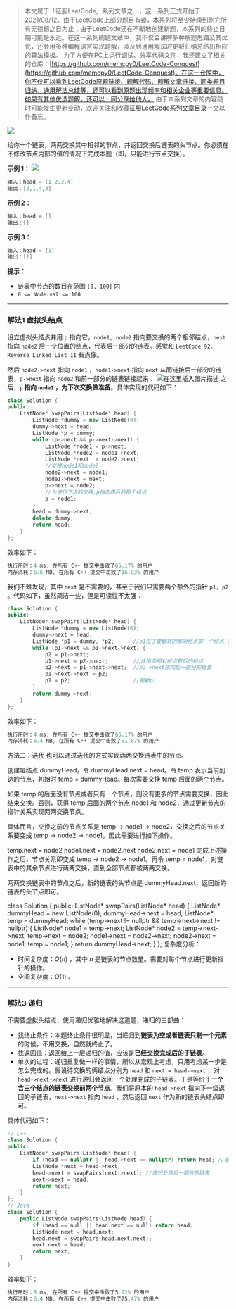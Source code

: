 > 本文属于「征服LeetCode」系列文章之一，这一系列正式开始于2021/08/12。由于LeetCode上部分题目有锁，本系列将至少持续到刷完所有无锁题之日为止；由于LeetCode还在不断地创建新题，本系列的终止日期可能是永远。在这一系列刷题文章中，我不仅会讲解多种解题思路及其优化，还会用多种编程语言实现题解，涉及到通用解法时更将归纳总结出相应的算法模板。
> <b></b>
> 为了方便在PC上运行调试、分享代码文件，我还建立了相关的仓库：[https://github.com/memcpy0/LeetCode-Conquest](https://github.com/memcpy0/LeetCode-Conquest)。在这一仓库中，你不仅可以看到LeetCode原题链接、题解代码、题解文章链接、同类题目归纳、通用解法总结等，还可以看到原题出现频率和相关企业等重要信息。如果有其他优选题解，还可以一同分享给他人。
> <b></b>
> 由于本系列文章的内容随时可能发生更新变动，欢迎关注和收藏[征服LeetCode系列文章目录](https://memcpy0.blog.csdn.net/article/details/119656559)一文以作备忘。

![](https://image-1307616428.cos.ap-beijing.myqcloud.com/Obsidian/202310091348071.png)

给你一个链表，两两交换其中相邻的节点，并返回交换后链表的头节点。你必须在不修改节点内部的值的情况下完成本题（即，只能进行节点交换）。

**示例 1：**
![](https://assets.leetcode.com/uploads/2020/10/03/swap_ex1.jpg)

```java
输入：head = [1,2,3,4]
输出：[2,1,4,3]
```
**示例 2：**
```java
输入：head = []
输出：[]
```
**示例 3：**
```java
输入：head = [1]
输出：[1]
```
**提示：**
- 链表中节点的数目在范围 `[0, 100]` 内
- `0 <= Node.val <= 100`

---
### 解法1 虚拟头结点
设立虚拟头结点并用 `p` 指向它，`node1, node2` 指向要交换的两个相邻结点，`next` 指向 `node2` 后一个位置的结点，代表后一部分的链表。感觉和 `LeetCode 92. Reverse Linked List II` 有点像。

然后 `node2->next` 指向 `node1` ，`node1->next` 指向 `next` 从而链接后一部分的链表，`p->next` 指向 `node2` 和前一部分的链表链接起来：
![在这里插入图片描述](https://img-blog.csdnimg.cn/20200823135519658.png)
之后，**`p` 指向 `node1` ，为下次交换做准备**。具体实现的代码如下：  
```cpp
class Solution {
public:
    ListNode* swapPairs(ListNode* head) {
        ListNode *dummy = new ListNode(0);
        dummy->next = head;
        ListNode *p = dummy;
        while (p->next && p->next->next) {
            ListNode *node1 = p->next;
            ListNode *node2 = node1->next;
            ListNode *next  = node2->next;
            //交换node1和node2
            node2->next = node1;
            node1->next = next;
            p->next = node2;
            //为进行下次的交换,p指向靠后的那个结点
            p = node1;
        }
        head = dummy->next;
        delete dummy;
        return head;
    }
};
```
效率如下：
```cpp
执行用时：4 ms, 在所有 C++ 提交中击败了65.17% 的用户
内存消耗：6.6 MB, 在所有 C++ 提交中击败了16.03% 的用户
```
我们不难发现，其中 `next` 是不需要的，甚至于我们只需要两个额外的指针 `p1, p2` 。代码如下，虽然简洁一些，但是可读性不太强：
```cpp
class Solution {
public:
    ListNode* swapPairs(ListNode* head) {
        ListNode *dummy = new ListNode(0);
        dummy->next = head;
        ListNode *p1 = dummy, *p2;      //p1位于要翻转的那对结点前一个结点,将p2、p2->next进行交换
        while (p1->next && p1->next->next) {
            p2 = p1->next;
            p1->next = p2->next;        //p1指向那对结点靠后的结点
            p2->next = p1->next->next;  //p2->next指向后一部分的链表
            p1->next->next = p2;
            p1 = p2;                    //更新p1
        } 
        return dummy->next;
    }
};
```
效率如下：
```cpp
执行用时：4 ms, 在所有 C++ 提交中击败了65.17% 的用户
内存消耗：6.4 MB, 在所有 C++ 提交中击败了81.87% 的用户
```

方法二：迭代 
也可以通过迭代的方式实现两两交换链表中的节点。

创建哑结点 dummyHead，令 dummyHead.next = head。令 temp 表示当前到达的节点，初始时 temp = dummyHead。每次需要交换 temp 后面的两个节点。

如果 temp 的后面没有节点或者只有一个节点，则没有更多的节点需要交换，因此结束交换。否则，获得 temp 后面的两个节点 node1 和 node2，通过更新节点的指针关系实现两两交换节点。

具体而言，交换之前的节点关系是 temp -> node1 -> node2，交换之后的节点关系要变成 temp -> node2 -> node1，因此需要进行如下操作。

temp.next = node2
node1.next = node2.next
node2.next = node1
完成上述操作之后，节点关系即变成 temp -> node2 -> node1。再令 temp = node1，对链表中的其余节点进行两两交换，直到全部节点都被两两交换。

两两交换链表中的节点之后，新的链表的头节点是 dummyHead.next，返回新的链表的头节点即可。

 
class Solution {
public:
    ListNode* swapPairs(ListNode* head) {
        ListNode* dummyHead = new ListNode(0);
        dummyHead->next = head;
        ListNode* temp = dummyHead;
        while (temp->next != nullptr && temp->next->next != nullptr) {
            ListNode* node1 = temp->next;
            ListNode* node2 = temp->next->next;
            temp->next = node2;
            node1->next = node2->next;
            node2->next = node1;
            temp = node1;
        }
        return dummyHead->next;
    }
};
复杂度分析：
- 时间复杂度：$O(n)$ ，其中 $n$ 是链表的节点数量。需要对每个节点进行更新指针的操作。
- 空间复杂度：$O(1)$ 。 

---
### 解法3 递归
不需要虚拟头结点，使用递归优雅地解决这道题，递归的三部曲：
- 找终止条件：本题终止条件很明显，当递归到**链表为空或者链表只剩一个元素**的时候，不用交换，自然就终止了。
- 找返回值：返回给上一层递归的值，应该是**已经交换完成后的子链表**。
- 单次的过程：递归重复做一样的事情，所以从宏观上考虑，只用考虑某一步是怎么完成的。假设待交换的俩结点分别为 `head` 和 `next = head->next` ，对 `head->next->next` 进行递归会返回一个处理完成的子链表。于是等价于**一个含三个结点的链表交换前两个节点**。我们将原本的 `head->next` 指向下一级返回的子链表，`next->next` 指向 `head` ，然后返回 `next` 作为新的链表头结点即可。
 
 具体代码如下：
```cpp
// C++
class Solution {
public:
    ListNode* swapPairs(ListNode* head) {
        if (head == nullptr || head->next == nullptr) return head; //基准条件
        ListNode *next = head->next;
        head->next = swapPairs(next->next); //递归处理后一部分的链表
        next->next = head;
        return next;
    }
};
// Java 
class Solution {
    public ListNode swapPairs(ListNode head) {
        if (head == null || head.next == null) return head;
        ListNode next = head.next;
        head.next = swapPairs(head.next.next);
        next.next = head;
        return next;
    }
} 
```
效率如下：
```csharp
执行用时：8 ms, 在所有 C++ 提交中击败了5.92% 的用户
内存消耗：6.4 MB, 在所有 C++ 提交中击败了75.47% 的用户
```


